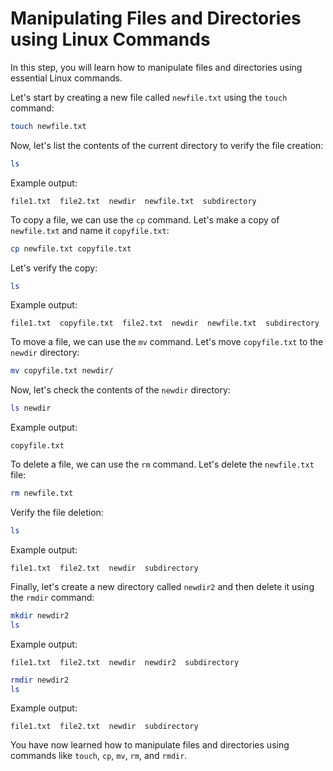 # Manipulating Files and Directories using Linux Commands

In this step, you will learn how to manipulate files and directories using essential Linux commands.

Let's start by creating a new file called `newfile.txt` using the `touch` command:

```bash
touch newfile.txt
```

Now, let's list the contents of the current directory to verify the file creation:

```bash
ls
```

Example output:

```
file1.txt  file2.txt  newdir  newfile.txt  subdirectory
```

To copy a file, we can use the `cp` command. Let's make a copy of `newfile.txt` and name it `copyfile.txt`:

```bash
cp newfile.txt copyfile.txt
```

Let's verify the copy:

```bash
ls
```

Example output:

```
file1.txt  copyfile.txt  file2.txt  newdir  newfile.txt  subdirectory
```

To move a file, we can use the `mv` command. Let's move `copyfile.txt` to the `newdir` directory:

```bash
mv copyfile.txt newdir/
```

Now, let's check the contents of the `newdir` directory:

```bash
ls newdir
```

Example output:

```
copyfile.txt
```

To delete a file, we can use the `rm` command. Let's delete the `newfile.txt` file:

```bash
rm newfile.txt
```

Verify the file deletion:

```bash
ls
```

Example output:

```
file1.txt  file2.txt  newdir  subdirectory
```

Finally, let's create a new directory called `newdir2` and then delete it using the `rmdir` command:

```bash
mkdir newdir2
ls
```

Example output:

```
file1.txt  file2.txt  newdir  newdir2  subdirectory
```

```bash
rmdir newdir2
ls
```

Example output:

```
file1.txt  file2.txt  newdir  subdirectory
```

You have now learned how to manipulate files and directories using commands like `touch`, `cp`, `mv`, `rm`, and `rmdir`.
